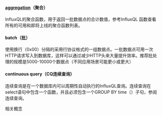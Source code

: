 #### [aggregation](https://docs.influxdata.com/influxdb/v1.4/concepts/glossary/#aggregation)（聚合）

InfluxQL的聚合函数，用于返回一批数据点的合计数值，参考InfluxQL 函数查看所有的可用和即将上线的聚合函数列表。

#### batch（批）

使用换行（0x00）分隔的采用行协议格式的一组数据点。一批数据点可用一次HTTP请求写入到数据库，这样可以通过减少HTTP头来大量提升效率。推荐批处理的规模是5000-10000个数据点（不同应用场景可能更小或更大）

#### continuous query（CQ连续查询）

连续查询是在一个数据库内可以周期性自动执行的InfluxQL查询。连续查询在select语句中包含一个函数，并且必须包含一个GROUP BY time（）子句，参阅连续查询。

相关概念

